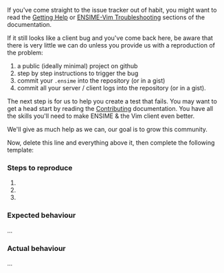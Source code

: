 If you've come straight to the issue tracker out of habit, you might want to read the [Getting Help](http://ensime.github.io/getting_help/) or [ENSIME-Vim Troubleshooting](http://ensime.github.io/editors/vim/troubleshooting/) sections of the documentation.

If it still looks like a client bug and you've come back here, be aware that there is very little we can do unless you provide us with a reproduction of the problem:

1. a public (ideally minimal) project on github
2. step by step instructions to trigger the bug
3. commit your `.ensime` into the repository (or in a gist)
4. commit all your server / client logs into the repository (or in a gist).

The next step is for us to help you create a test that fails. You may want to get a head start by reading the [Contributing](http://ensime.github.io/contributing/) documentation. You have all the skills you'll need to make ENSIME & the Vim client even better.

We'll give as much help as we can, our goal is to grow this community.

Now, delete this line and everything above it, then complete the following template:

### Steps to reproduce

1.
2.
3.

### Expected behaviour

...

### Actual behaviour

...
